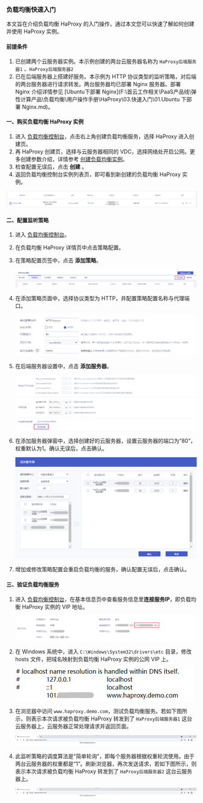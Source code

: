 ### 负载均衡快速入门

本文旨在介绍负载均衡 HaProxy 的入门操作，通过本文您可以快速了解如何创建并使用 HaProxy 实例。

#### 前提条件

1. 已创建两个云服务器实例。本示例创建的两台云服务器名称为 `HaProxy后端服务器1` 、`HaProxy后端服务器2`
2. 已在后端服务器上搭建好服务。本示例为 HTTP 协议类型的监听策略，对后端的两台服务器进行请求转发。两台服务器均已部署 Nginx 服务器。部署 Nginx 介绍详情参见 [Ubuntu下部署 Nginx](F:\首云工作相关\PaaS产品线\弹性计算产品\负载均衡\用户操作手册\HaProxy\03.快速入门\01.Ubuntu 下部署 Nginx.md)。

#### 一、购买负载均衡 HaProxy 实例

1. 进入 [负载均衡控制台](https://console.capitalonline.net/loadbalancers)，点击右上角创建负载均衡服务，选择 HaProxy 进入创建页。
2. 再 HaProxy 创建页，选择与云服务器相同的 VDC，选择网络处开启公网。更多创建参数介绍，详情参考 [创建负载均衡实例](F:\首云工作相关\PaaS产品线\弹性计算产品\负载均衡\用户操作手册\HaProxy\04.操作指南\00.负载均衡实例\00.创建负载均衡实例.md)。
3. 检查配置无误后，点击 **创建** 。
4. 返回负载均衡控制台实例列表页，即可看到新创建的负载均衡 HaProxy 实例。

![控制台查看实例](../pic/快速入门-控制台查看实例.png)

#### 二、配置监听策略

1. 进入 [负载均衡控制台](https://console.capitalonline.net/loadbalancers)。

2. 在负载均衡 HaProxy 详情页中点击策略配置。

3. 在策略配置页签中，点击 **添加策略**。

   ![添加策略](../pic/快速入门-添加策略.png)

4. 在添加策略页面中，选择协议类型为 HTTP，并配置策略配置名称与代理端口。

   ![策略名称及端口](../pic/快速入门-策略名称及端口.png)

5. 在后端服务器设置中，点击 **添加服务器**。

   ![后端服务器设置](../pic/快速入门-后端服务器设置.png)

6. 在添加服务器弹窗中，选择创建好的云服务器，设置云服务器的端口为“80”，权重默认为1。确认无误后，点击确认。

   ![添加服务器](../pic/快速入门-添加服务器.png)

7. 增加或修改策略配置会重启负载均衡的服务，确认配置无误后，点击确认。

#### 三、验证负载均衡服务

1. 进入 [负载均衡控制台](https://console.capitalonline.net/loadbalancers)，在基本信息页中查看服务信息里**连接服务IP**，即负载均衡 HaProxy 实例的 VIP 地址。

   ![查看VIP](../pic/快速入门-查看VIP.png)

2. 在 Windows 系统中，进入 `C:\Windows\System32\drivers\etc` 目录，修改 hosts 文件，把域名映射到负载均衡 HaProxy 实例的公网 VIP 上。

   ![配置host](../pic/快速入门-配置host.png)

3. 在浏览器中访问 `www.haproxy.demo.com`，测试负载均衡服务。若如下图所示，则表示本次请求被负载均衡 HaProxy  转发到了 `HaProxy后端服务器1` 这台云服务器上，云服务器正常处理请求并返回页面。

   ![VIP访问1](../pic/快速入门-VIP访问1.png)

4. 此监听策略的调度算法是“简单轮询”，即每个服务器根据权重轮流使用。由于两台云服务器的权重都是“1”。刷新浏览器，再次发送请求，若如下图所示，则表示本次请求被负载均衡 HaProxy 转发到了 `HaProxy后端服务器2` 这台云服务器上。

   ![VIP访问1](../pic/快速入门-VIP访问2.png)
